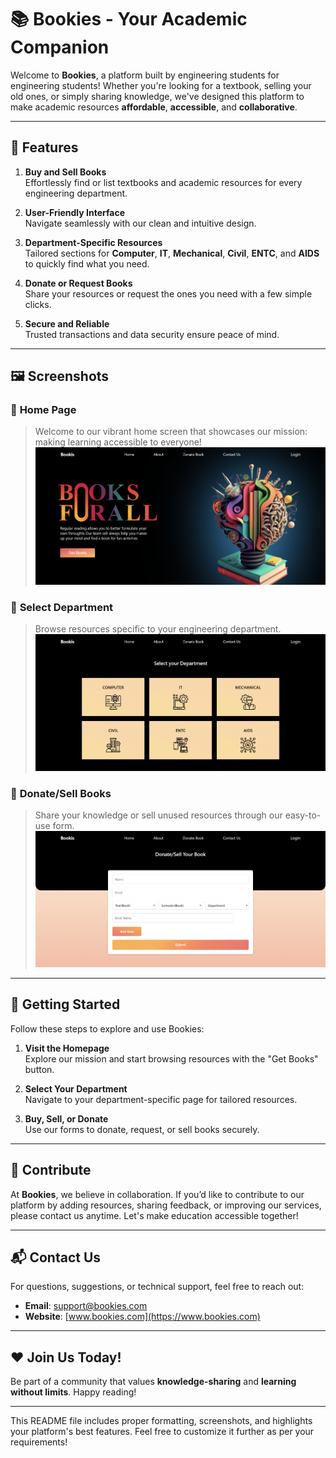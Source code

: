 
# 📚 **Bookies** - Your Academic Companion

Welcome to **Bookies**, a platform built by engineering students for engineering students! Whether you're looking for a textbook, selling your old ones, or simply sharing knowledge, we've designed this platform to make academic resources **affordable**, **accessible**, and **collaborative**.

---

## 🌟 **Features**

1. **Buy and Sell Books**  
   Effortlessly find or list textbooks and academic resources for every engineering department.

2. **User-Friendly Interface**  
   Navigate seamlessly with our clean and intuitive design.

3. **Department-Specific Resources**  
   Tailored sections for **Computer**, **IT**, **Mechanical**, **Civil**, **ENTC**, and **AIDS** to quickly find what you need.

4. **Donate or Request Books**  
   Share your resources or request the ones you need with a few simple clicks.

5. **Secure and Reliable**  
   Trusted transactions and data security ensure peace of mind.

---

## 🖼️ **Screenshots**

### 🔷 **Home Page**  
> Welcome to our vibrant home screen that showcases our mission: making learning accessible to everyone!  
![Home Page](./Home_Page.png)

### 🔷 **Select Department**  
> Browse resources specific to your engineering department.  
![Department Page](./Department_page.png)

### 🔷 **Donate/Sell Books**  
> Share your knowledge or sell unused resources through our easy-to-use form.  
![Donate Page](./Upload_Book.png)

---

## 🚀 **Getting Started**

Follow these steps to explore and use Bookies:

1. **Visit the Homepage**  
   Explore our mission and start browsing resources with the "Get Books" button.

2. **Select Your Department**  
   Navigate to your department-specific page for tailored resources.

3. **Buy, Sell, or Donate**  
   Use our forms to donate, request, or sell books securely.

---

## 🤝 **Contribute**

At **Bookies**, we believe in collaboration. If you’d like to contribute to our platform by adding resources, sharing feedback, or improving our services, please contact us anytime. Let's make education accessible together!

---

## 📬 **Contact Us**

For questions, suggestions, or technical support, feel free to reach out:

- **Email**: [support@bookies.com](mailto:support@bookies.com)  
- **Website**: [www.bookies.com](https://www.bookies.com)

---

## ❤️ **Join Us Today!**  
Be part of a community that values **knowledge-sharing** and **learning without limits**. Happy reading!  

---

This README file includes proper formatting, screenshots, and highlights your platform's best features. Feel free to customize it further as per your requirements!

